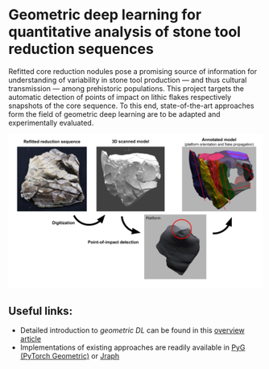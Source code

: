 # Geometric deep learning for quantitative analysis of stone tool reduction sequences
Refitted core reduction nodules pose a promising source of information for understanding of variability in stone tool production — and thus cultural transmission — among prehistoric populations. This project targets the automatic detection of points of impact on lithic flakes respectively snapshots of the core sequence. To this end, state-of-the-art approaches form the field of geometric deep learning are to be adapted and experimentally evaluated.

![Point of impact detection](https://github.com/MATHplus-Young-Academy/P4-Geom-DL/blob/master/images/Teaser.png?raw=true)

## Useful links:
* Detailed introduction to _geometric DL_ can be found in this [overview article](https://arxiv.org/abs/1611.08097)
* Implementations of existing approaches are readily available in [PyG (PyTorch Geometric)](https://pytorch-geometric.readthedocs.io/) or [Jraph](https://github.com/deepmind/jraph) 
